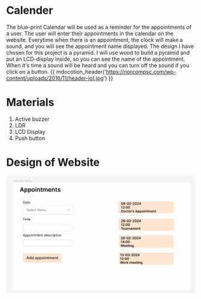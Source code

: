 # Calender

The blue-print Calendar will be used as a reminder for the appointments of a user. The user will enter their
appointments in the calendar on the website. Everytime when there is an appointment, the clock will make a sound, and
you will see the appointment name displayed. The design I have chosen for this project is a pyramid. I will use wood to 
build a pyramid and put an LCD-display inside, so you can see the name of the appointment. When it's time a sound will be
heard and you can turn off the sound if you click on a button.
{{ mdocotion_header('https://norcompsc.com/wp-content/uploads/2016/11/header-iot.jpg') }}

# Materials
1. Active buzzer
2. LDR 
3. LCD Display 
4. Push button

# Design of Website
![Calender-design](assets/Calendar.jpg)
